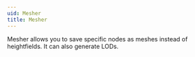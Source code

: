 ```yaml
---
uid: Mesher
title: Mesher
---
```


Mesher allows you to save specific nodes as meshes instead of heightfields. It can also generate LODs.